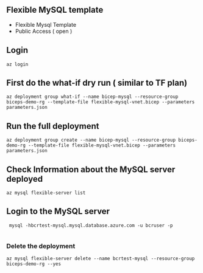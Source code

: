 
## Flexible MySQL template

- Flexible Mysql Template
- Public Access ( open )

## Login

```
az login

```

## First do the what-if dry run ( similar to TF plan)

```
az deployment group what-if --name bicep-mysql --resource-group biceps-demo-rg --template-file flexible-mysql-vnet.bicep --parameters parameters.json
```

## Run the full deployment

```
az deployment group create --name bicep-mysql --resource-group biceps-demo-rg --template-file flexible-mysql-vnet.bicep --parameters parameters.json
```

## Check Information about the MySQL server deployed

```
az mysql flexible-server list
```

## Login to the MySQL server

```
 mysql -hbcrtest-mysql.mysql.database.azure.com -u bcruser -p
 
```

### Delete the deployment

```
az mysql flexible-server delete --name bcrtest-mysql --resource-group biceps-demo-rg --yes

```